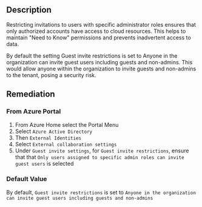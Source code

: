 ## Description

Restricting invitations to users with specific administrator roles ensures that only authorized accounts have access to cloud resources. This helps to maintain "Need to Know" permissions and prevents inadvertent access to data.

By default the setting Guest invite restrictions is set to Anyone in the organization can invite guest users including guests and non-admins. This would allow anyone within the organization to invite guests and non-admins to the tenant, posing a security risk.

## Remediation

### From Azure Portal

  1. From Azure Home select the Portal Menu
  2. Select `Azure Active Directory`
  3. Then `External Identities`
  4. Select `External collaboration settings`
  5. Under `Guest invite settings`, for `Guest invite restrictions`, ensure that that `Only users assigned to specific admin roles can invite guest users` is selected

### Default Value

By default, `Guest invite restrictions` is set to `Anyone in the organization can invite guest users including guests and non-admins`